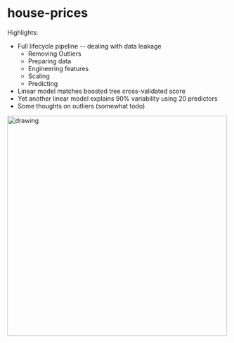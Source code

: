 # house-prices
Highlights:
- Full lifecycle pipeline -- dealing with data leakage
    - Removing Outliers
    - Preparing data
    - Engineering features
    - Scaling
    - Predicting
- Linear model matches boosted tree cross-validated score
- Yet another linear model explains 90% variability using 20 predictors
- Some thoughts on outliers (somewhat todo)

<img src="https://user-images.githubusercontent.com/56535438/192113774-c681c173-e01d-427b-b057-394edea65b59.png" alt="drawing" width="500"/>
